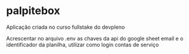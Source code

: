 # palpitebox

Aplicação criada no curso fullstake do devpleno

Acrescentar no arquivo .env as chaves da api do google sheet email e o identificador da planilha, utilizar como login contas de serviço
